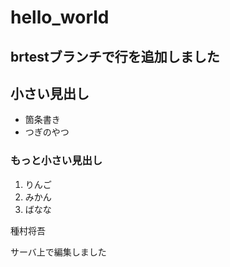 # hello_world

## brtestブランチで行を追加しました

## 小さい見出し

- 箇条書き
- つぎのやつ

### もっと小さい見出し

1. りんご
2. みかん
3. ばなな

種村将吾

サーバ上で編集しました
